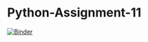 # Python-Assignment-11

[![Binder](https://mybinder.org/badge_logo.svg)](https://mybinder.org/v2/gh/HjalmarThulstrup/Python-Assignment-11.git/master)
